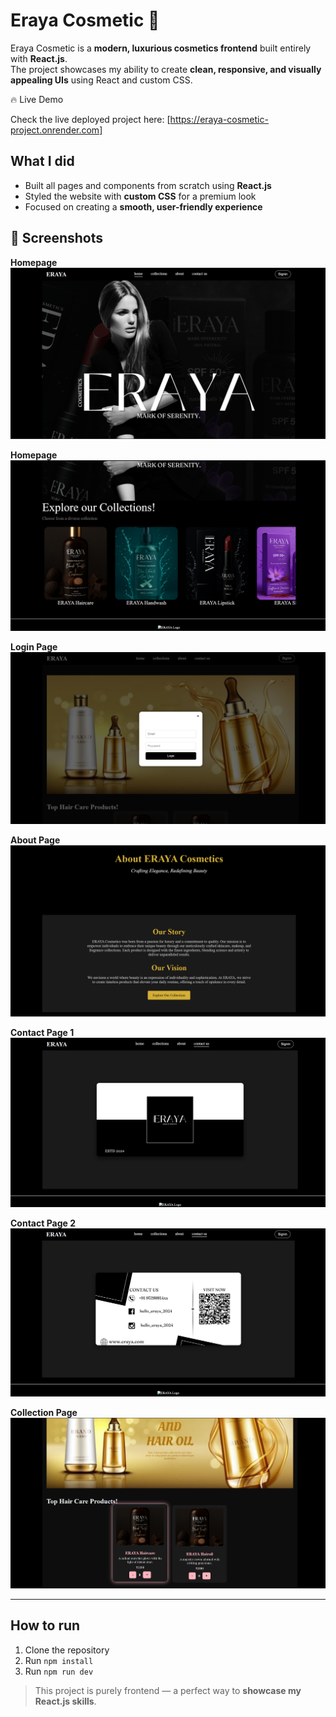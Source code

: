 # Eraya Cosmetic 💄

Eraya Cosmetic is a **modern, luxurious cosmetics frontend** built entirely with **React.js**.  
The project showcases my ability to create **clean, responsive, and visually appealing UIs** using React and custom CSS.  

🔥 Live Demo

Check the live deployed project here:
[https://eraya-cosmetic-project.onrender.com]

## What I did
- Built all pages and components from scratch using **React.js**  
- Styled the website with **custom CSS** for a premium look  
- Focused on creating a **smooth, user-friendly experience**

## 📸 Screenshots

**Homepage**  
![Homepage](src/assets/homepage.png)

**Homepage**  
![Homepage](src/assets/homepage2.png)

**Login Page**  
![Homepage](src/assets/loginPage.png)

**About Page**
![Login Pge](src/assets/AboutPage.png)

**Contact Page 1**
![Login Pge](src/assets/contactPage1.png)

**Contact Page 2**
![Login Pge](src/assets/contactPage2.png)

**Collection Page**
![Login Pge](src/assets/collectionPage.png)


---


## How to run
1. Clone the repository  
2. Run `npm install`  
3. Run `npm run dev`  

> This project is purely frontend — a perfect way to **showcase my React.js skills**.
